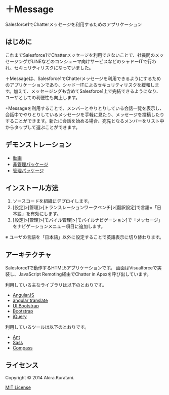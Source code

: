 ＋Message
==================
Salesforce1でChatterメッセージを利用するためのアプリケーション

はじめに
--------
これまでSalesforce1でChatterメッセージを利用できないことで、社員間のメッセージングがLINEなどのコンシューマ向けサービスなどのシャドーITで行われ、セキュリティリスクになっていました。

＋Messageは、Salesforce1でChatterメッセージを利用できるようにするためのアプリケーションであり、シャドーITによるセキュリティリスクを緩和します。加えて、メッセージングも含めてSalesforce1上で完結できるようになり、ユーザとしての利便性も向上します。

+Messageを利用することで、メンバーとやりとりしている会話一覧を表示し、会話中でやりとりしているメッセージを手軽に見たり、メッセージを投稿したりすることができます。新たに会話を始める場合、宛先となるメンバーをリスト中からタップして選ぶことができます。


デモンストレーション
--------
* [動画](https://www.youtube.com/watch?v=yWpZnFTSmZM)
* [非管理パッケージ](https://login.salesforce.com/packaging/installPackage.apexp?p0=04t10000000Fc2v)
* [管理パッケージ](https://login.salesforce.com/packaging/installPackage.apexp?p0=04t10000000Fc2w)


インストール方法
--------
1. ソースコードを組織にデプロイします。
1. [設定]>[管理]>[トランスレーションワークベンチ]>[翻訳設定]で言語=「日本語」を有効にします。
1. [設定]>[管理]>[モバイル管理]>[モバイルナビゲーション]で「メッセージ」をナビゲーションメニュー項目に追加します。

※ ユーザの言語を「日本語」以外に設定することで英語表示に切り替わります。


アーキテクチャ
--------
Salesforce1で動作するHTML5アプリケーションです。
画面はVisualforceで実装し、JavaScript Remoting経由でChatter in Apexを呼び出しています。

利用している主なライブラリは以下のとおりです。
* [AngularJS](http://angularjs.org/)
* [angular translate](https://github.com/angular-translate/angular-translate)
* [UI Bootstrap](http://angular-ui.github.io/bootstrap/)
* [Bootstrap](http://getbootstrap.com/)
* [jQuery](http://jquery.com/)

利用しているツールは以下のとおりです。
* [Ant](http://ant.apache.org/)
* [Sass](http://sass-lang.com/)
* [Compass](http://compass-style.org/)


ライセンス
--------
Copyright &copy; 2014 Akira.Kuratani.

[MIT License](http://www.opensource.org/licenses/mit-license.php)